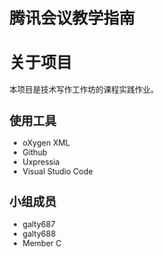 # 腾讯会议教学指南

# 关于项目

本项目是技术写作工作坊的课程实践作业。

## 使用工具

- oXygen XML
- Github
- Uxpressia
- Visual Studio Code

## 小组成员

- galty687
- galty688
- Member C
